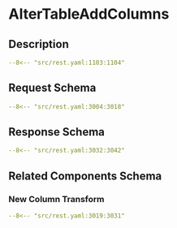 # AlterTableAddColumns

## Description

```yaml
--8<-- "src/rest.yaml:1103:1104"
```

## Request Schema

```yaml
--8<-- "src/rest.yaml:3004:3018"
```
## Response Schema

```yaml
--8<-- "src/rest.yaml:3032:3042"
```

## Related Components Schema
### New Column Transform

```yaml
--8<-- "src/rest.yaml:3019:3031"
```
